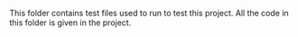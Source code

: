 This folder contains test files used to run to test this project. All the code in this folder is given in the project.
